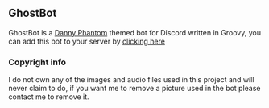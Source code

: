 [invite_link]: https://bots.discord.pw/bots/397297702150602752
[DP_link]: http://dannyphantom.wikia.com/wiki/Danny_Phantom_Wiki
## GhostBot

GhostBot is a [Danny Phantom][DP_link] themed bot for Discord written in Groovy,
you can add this bot to your server by [clicking here][invite_link]

### Copyright info
I do not own any of the images and audio files used in this project and will never claim to do, if you want me to remove 
a picture used in the bot please contact me to remove it.
